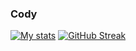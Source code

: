 ### Cody
<!--
**co-decode/co-decode** is a ✨ _special_ ✨ repository because its `README.md` (this file) appears on your GitHub profile.

Here are some ideas to get you started:

- 🔭 I’m currently working on ...
- 🌱 I’m currently learning ...
- 👯 I’m looking to collaborate on ...
- 🤔 I’m looking for help with ...
- 💬 Ask me about ...
- 📫 How to reach me: ...
- 😄 Pronouns: ...
- ⚡ Fun fact: ...
-->
[![My stats](https://github-readme-stats.vercel.app/api?username=co-decode&theme=transparent&hide_rank=true)](https://github.com/anuraghazra/github-readme-stats)
[![GitHub Streak](https://streak-stats.demolab.com?user=co-decode&theme=dark&hide_border=true)](https://git.io/streak-stats)
